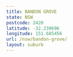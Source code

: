 ```yaml
---
title: BANDON GROVE
state: NSW
postcode: 2420
latitude: -32.239696
longitude: 151.685456
url: /nsw/bandon-grove/
layout: suburb
---
```

